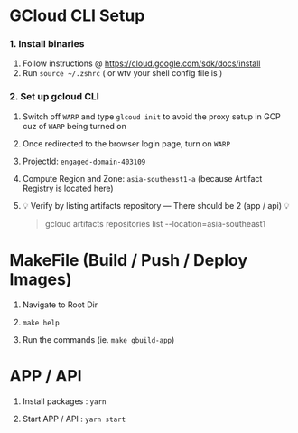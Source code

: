 # GCloud CLI Setup

### 1. Install binaries

1. Follow instructions @ https://cloud.google.com/sdk/docs/install 
2. Run `source ~/.zshrc` ( or wtv your shell config file is )

### 2. Set up gcloud CLI

1. Switch off `WARP` and type `glcoud init` to avoid the proxy setup in GCP cuz of `WARP` being turned on
2. Once redirected to the browser login page, turn on `WARP`

3. ProjectId: `engaged-domain-403109`

4. Compute Region and Zone: `asia-southeast1-a` (because Artifact Registry is located here)

5. 💡 Verify by listing artifacts repository — There should be 2 (app / api) 💡

    > gcloud artifacts repositories list --location=asia-southeast1

# MakeFile (Build / Push / Deploy Images)

1. Navigate to Root Dir

1. `make help`

2. Run the commands (ie. `make gbuild-app`)

# APP / API
1. Install packages : `yarn`

2. Start APP / API  : `yarn start`